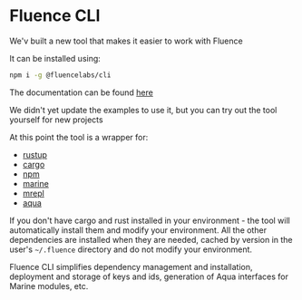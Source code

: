 # Fluence CLI

We'v built a new tool that makes it easier to work with Fluence

It can be installed using:

```sh
npm i -g @fluencelabs/cli
```

The documentation can be found [here](https://github.com/fluencelabs/fluence-cli#readme)

We didn't yet update the examples to use it, but you can try out the tool yourself for new projects

At this point the tool is a wrapper for:
- [rustup](https://rustup.rs/)
- [cargo](https://doc.rust-lang.org/stable/cargo/)
- [npm](https://docs.npmjs.com/cli)
- [marine](../marine-book/marine-tooling-reference/marine-cli)
- [mrepl](../marine-book/marine-tooling-reference/marine-repl)
- [aqua](../aqua-book/aqua-cli)

If you don't have cargo and rust installed in your environment - the tool will automatically install them and modify your environment. All the other dependencies are installed when they are needed, cached by version in the user's `~/.fluence` directory and do not modify your environment.

Fluence CLI simplifies dependency management and installation,
deployment and storage of keys and ids, generation of Aqua interfaces for Marine modules, etc.